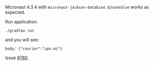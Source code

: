 Micronaut 4.3.4 with `micronaut-jackson-databind`.
`@JsonValue` works as expected.

Run application:
```
./gradlew run
```

and you will see:
```
body: {"courier":"ups-mi"}
```

Issue [#780](https://github.com/micronaut-projects/micronaut-serialization/issues/780).
